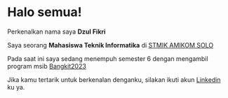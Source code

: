 # Halo semua! 

Perkenalkan nama saya **Dzul Fikri**

Saya seorang **Mahasiswa Teknik Informatika** di [STMIK AMIKOM SOLO](https://www.amikomsolo.ac.id/)

Pada saat ini saya sedang menempuh semester 6 dengan mengambil program msib [Bangkit2023](https://dashboard.bangkit.academy/login)

Jika kamu tertarik untuk berkenalan denganku, silakan ikuti akun [Linkedin](https://www.google.com) ku ya.
